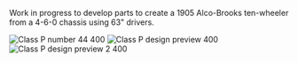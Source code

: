 Work in progress to develop parts to create a 1905 Alco-Brooks ten-wheeler from a 4-6-0 chassis using 63" drivers.

![Class P number 44 400](https://github.com/user-attachments/assets/5290f6cf-245d-4c1c-a0f0-6c38392d5a10)
![Class P design preview 400](https://github.com/user-attachments/assets/3d8b5419-893b-4ede-81ea-62d757adfa58)
![Class P design preview 2 400](https://github.com/user-attachments/assets/fea47c35-5758-4a1d-8d2f-0ee652a9b84b)

